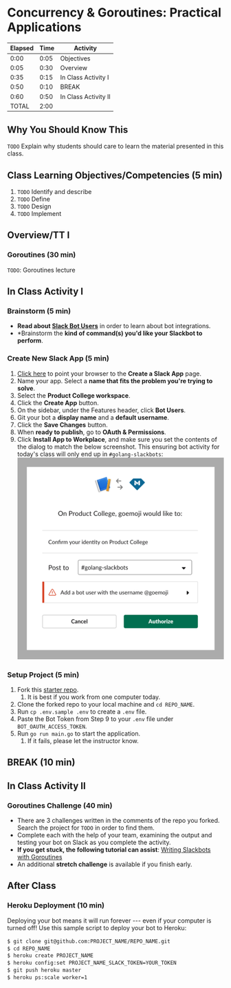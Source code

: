# Concurrency & Goroutines: Practical Applications

| **Elapsed** | **Time**  | **Activity**              |
| ----------- | --------- | ------------------------- |
| 0:00        | 0:05      | Objectives                |
| 0:05        | 0:30      | Overview                  |
| 0:35        | 0:15      | In Class Activity I       |
| 0:50        | 0:10      | BREAK                     |
| 0:60        | 0:50      | In Class Activity II      |
| TOTAL       | 2:00      |                           |

## Why You Should Know This

`TODO` Explain why students should care to learn the material presented in this class.

## Class Learning Objectives/Competencies (5 min)

1. `TODO` Identify and describe
2. `TODO` Define
3. `TODO` Design
4. `TODO` Implement

## Overview/TT I

### Goroutines (30 min)

`TODO`: Goroutines lecture

## In Class Activity I

### Brainstorm (5 min)

* **Read about [Slack Bot Users](https://api.slack.com/bot-users)** in order to learn about bot integrations.
* *Brainstorm the **kind of command(s) you'd like your Slackbot to perform**.

### Create New Slack App (5 min)

1. [Click here](https://api.slack.com/apps?new_app=1) to point your browser to the **Create a Slack App** page.
2. Name your app. Select a **name that fits the problem you're trying to solve**.
3. Select the **Product College workspace**.
4. Click the **Create App** button.
5. On the sidebar, under the Features header, click **Bot Users**.
6. Git your bot a **display name** and a **default username**.
7. Click the **Save Changes** button.
8. When **ready to publish**, go to **OAuth & Permissions**.
9. Click **Install App to Workplace**, and make sure you set the contents of the  dialog to match the below screenshot. This ensuring bot activity for today's class will only end up in `#golang-slackbots`:
![](img/oauth-enable.png)

### Setup Project (5 min)

1. Fork this [starter repo](https://github.com/droxey/goslackit).
   1. It is best if you work from one computer today.
2. Clone the forked repo to your local machine and `cd REPO_NAME`.
3. Run `cp .env.sample .env` to create a `.env` file.
4. Paste the Bot Token from Step 9 to your `.env` file under `BOT_OAUTH_ACCESS_TOKEN`.
5. Run `go run main.go` to start the application.
   1. If it fails, please let the instructor know.

## BREAK (10 min)

## In Class Activity II

### Goroutines Challenge (40 min)

* There are 3 challenges written in the comments of the repo you forked. Search the project for `TODO` in order to find them.
* Complete each with the help of your team, examining the output and testing your bot on Slack as you complete the activity.
* **If you get stuck, the following tutorial can assist**: [Writing Slackbots with Goroutines](https://x-team.com/blog/writing-slackbots-with-goroutines/)
* An additional **stretch challenge** is available if you finish early.

## After Class

### Heroku Deployment (10 min)

Deploying your bot means it will run forever --- even if your computer is turned off! Use this sample script to deploy your bot to Heroku:

```bash
$ git clone git@github.com:PROJECT_NAME/REPO_NAME.git
$ cd REPO_NAME
$ heroku create PROJECT_NAME
$ heroku config:set PROJECT_NAME_SLACK_TOKEN=YOUR_TOKEN
$ git push heroku master
$ heroku ps:scale worker=1
```

